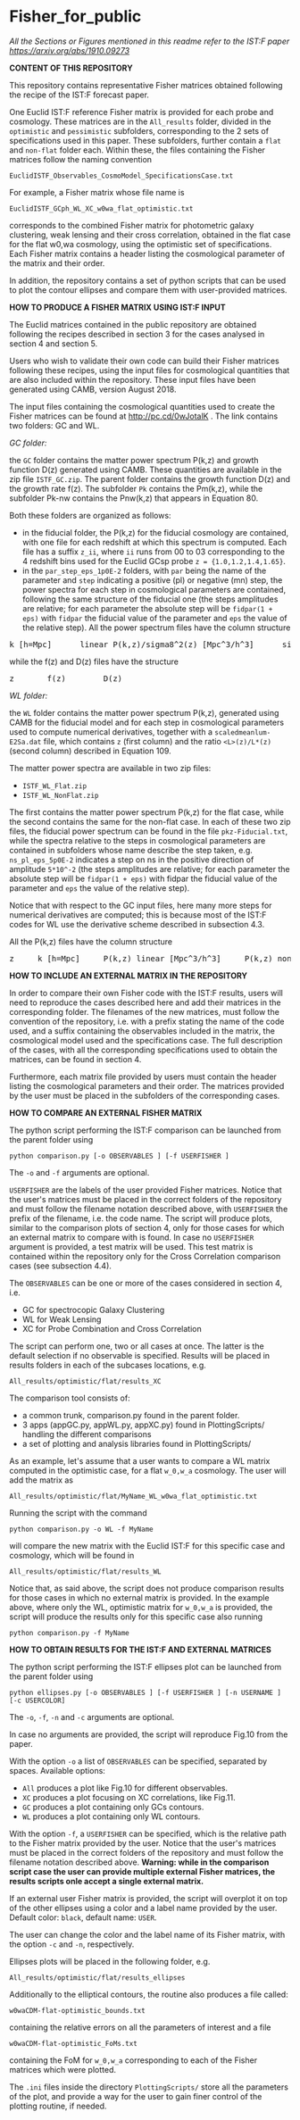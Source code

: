 # Fisher_for_public

*All the Sections or Figures mentioned in this readme refer to the IST:F paper https://arxiv.org/abs/1910.09273*

**CONTENT OF THIS REPOSITORY**

This repository contains representative Fisher matrices obtained following the recipe of the IST:F forecast paper.


One Euclid IST:F reference Fisher matrix is provided for each probe and cosmology.
These matrices are in the `All_results` folder, divided in the `optimistic` and `pessimistic` subfolders, corresponding to the 2
sets of specifications used in this paper. These subfolders, further contain a `flat` and `non-flat` folder each. Within these, the files
containing the Fisher matrices follow the naming convention

`EuclidISTF_Observables_CosmoModel_SpecificationsCase.txt`

For example, a Fisher matrix whose file name is

`EuclidISTF_GCph_WL_XC_w0wa_flat_optimistic.txt`

corresponds to the combined Fisher matrix for photometric galaxy clustering, weak lensing and their cross correlation, obtained in
the flat case for the flat w0,wa cosmology, using the optimistic set of specifications. Each Fisher matrix contains a header listing the
cosmological parameter of the matrix and their order.

In addition, the repository contains a set of python scripts that can be used to plot the contour ellipses and compare them with
user-provided matrices.

**HOW TO PRODUCE A FISHER MATRIX USING IST:F INPUT**

The Euclid matrices contained in the public repository are obtained following the recipes described in section 3 for the cases
analysed in section 4 and section 5.

Users who wish to validate their own code can build their Fisher matrices following these recipes, using the input files for
cosmological quantities that are also included within the repository. These input files have been generated using CAMB, version
August 2018.

The input files containing the cosmological quantities used to create the Fisher matrices can be found at 
http://pc.cd/0wJotalK .
The link contains two folders: GC and WL.


*GC folder:*

the `GC` folder contains the matter power spectrum P(k,z) and growth function D(z) generated using CAMB. These
quantities are available in the zip file `ISTF_GC.zip`. The parent folder contains the growth function D(z) and the growth rate f(z).
The subfolder `Pk` contains the Pm(k,z), while the subfolder Pk-nw contains the Pnw(k,z) that appears in Equation 80.

Both these folders are organized as follows:

- in the fiducial folder, the P(k,z) for the fiducial cosmology are contained, with one file for each redshift at which this spectrum
is computed. Each file has a suffix `z_ii`, where `ii` runs from 00 to 03 corresponding to the 4 redshift bins used for the Euclid
GCsp probe `z = {1.0,1.2,1.4,1.65}`.
- in the `par_step_eps_1p0E-2` folders, with `par` being the name of the parameter and `step` indicating a positive (pl) or
negative (mn) step, the power spectra for each step in cosmological parameters are contained, following the same structure of
the fiducial one (the steps amplitudes are relative; for each parameter the absolute step will be `fidpar(1 + eps)` with `fidpar`
the fiducial value of the parameter and `eps` the value of the relative step).
All the power spectrum files have the column structure

<pre>
k [h=Mpc]      linear P(k,z)/sigma8^2(z) [Mpc^3/h^3]      sigma8^2(z)
</pre>


while the f(z) and D(z) files have the structure

<pre>
z       f(z)        D(z)
</pre>

*WL folder:* 

the `WL` folder contains the matter power spectrum P(k,z), generated using CAMB for the fiducial model and for
each step in cosmological parameters used to compute numerical derivatives, together with a `scaledmeanlum-E2Sa.dat` file,
which contains `z` (first column) and the ratio `<L>(z)/L*(z)` (second column) described in Equation 109.

The matter power spectra are available in two zip files:

- `ISTF_WL_Flat.zip`
- `ISTF_WL_NonFlat.zip`

The first contains the matter power spectrum P(k,z) for the flat case, while the second contains the same for the non-flat case.
In each of these two zip files, the fiducial power spectrum can be found in the file `pkz-Fiducial.txt`, while the spectra relative
to the steps in cosmological parameters are contained in subfolders whose name describe the step taken, e.g. `ns_pl_eps_5p0E-2`
indicates a step on ns in the positive direction of amplitude `5*10^-2` (the steps amplitudes are relative; for each parameter the
absolute step will be `fidpar(1 + eps)` with fidpar the fiducial value of the parameter and `eps` the value of the relative step).

Notice that with respect to the GC input files, here many more steps for numerical derivatives are computed; this is because most
of the IST:F codes for WL use the derivative scheme described in subsection 4.3.

All the P(k,z) files have the column structure

<pre>
z     k [h=Mpc]     P(k,z) linear [Mpc^3/h^3]     P(k,z) nonlinear [Mpc^3/h^3]
</pre>


**HOW TO INCLUDE AN EXTERNAL MATRIX IN THE REPOSITORY**

In order to compare their own Fisher code with the IST:F results, users will need to reproduce the cases described here and add their
matrices in the corresponding folder. The filenames of the new matrices, must follow the convention of the repository, i.e. with a
prefix stating the name of the code used, and a suffix containing the observables included in the matrix, the cosmological model used
and the specifications case. The full description of the cases, with all the corresponding specifications used to obtain the matrices,
can be found in section 4.

Furthermore, each matrix file provided by users must contain the header listing the cosmological parameters and their order.
The matrices provided by the user must be placed in the subfolders of the corresponding cases.

**HOW TO COMPARE AN EXTERNAL FISHER MATRIX**

The python script performing the IST:F comparison can be launched from the parent folder using

`python comparison.py [-o OBSERVABLES ] [-f USERFISHER ]`

The `-o` and `-f` arguments are optional.

`USERFISHER` are the labels of the user provided Fisher matrices. Notice that the user's matrices must be placed in the correct
folders of the repository and must follow the filename notation described above, with `USERFISHER` the prefix of the filename, i.e.
the code name. The script will produce plots, similar to the comparison plots of section 4, only for those cases for which an external
matrix to compare with is found. In case no `USERFISHER` argument is provided, a test matrix will be used. This test matrix is
contained within the repository only for the Cross Correlation comparison cases (see subsection 4.4).

The `OBSERVABLES` can be one or more of the cases considered in section 4, i.e.

- GC for spectrocopic Galaxy Clustering
- WL for Weak Lensing
- XC for Probe Combination and Cross Correlation

The script can perform one, two or all cases at once. The latter is the default selection if no observable is specified. Results will
be placed in results folders in each of the subcases locations, e.g.

`All_results/optimistic/flat/results_XC`

The comparison tool consists of:

- a common trunk, comparison.py found in the parent folder.
- 3 apps (appGC.py, appWL.py, appXC.py) found in PlottingScripts/ handling the different comparisons
- a set of plotting and analysis libraries found in PlottingScripts/

As an example, let's assume that a user wants to compare a WL matrix computed in the optimistic case, for a flat `w_0,w_a` cosmology. The user will add the matrix as

`All_results/optimistic/flat/MyName_WL_w0wa_flat_optimistic.txt`

Running the script with the command

`python comparison.py -o WL -f MyName`

will compare the new matrix with the Euclid IST:F for this specific case and cosmology, which will be found in

`All_results/optimistic/flat/results_WL` 

Notice that, as said above, the script does not produce comparison results for those cases in which no external matrix is provided. In the example above, where only the WL, optimistic matrix for `w_0,w_a` is provided, the script will produce the results only for this specific case also running

`python comparison.py -f MyName`

**HOW TO OBTAIN RESULTS FOR THE IST:F AND EXTERNAL MATRICES**

The python script performing the IST:F ellipses plot can be launched from the parent folder using


`python ellipses.py [-o OBSERVABLES ] [-f USERFISHER ] [-n USERNAME ] [-c USERCOLOR]`

The `-o`, `-f`, `-n` and `-c` arguments are optional.

In case no arguments are provided,  the script will reproduce Fig.10 from the paper.

With the option `-o` a list of `OBSERVABLES` can be specified, separated by spaces. Available options: 

- `All` produces a plot like Fig.10 for different observables.
- `XC` produces a plot focusing on XC correlations, like Fig.11.
- `GC` produces a plot containing only GCs contours.
- `WL` produces a plot containing only WL contours.

With the option `-f`, a `USERFISHER` can be specified, which is the relative path to the Fisher matrix provided by the user. Notice that the user's matrices must be placed in the correct folders of the repository and must follow the filename notation described above. **Warning: while in the comparison script case the user can provide multiple external Fisher matrices, the results scripts onle accept a single external matrix.**

If an external user Fisher matrix is provided, the script will overplot it on top of the other ellipses using  a color and a label name provided by the user. 
Default color: `black`, default name: `USER`.

The user can change the color and the label name of its Fisher matrix, with the option `-c` and `-n`, respectively.

Ellipses plots will be placed in the following folder, e.g.

`All_results/optimistic/flat/results_ellipses`

Additionally to the elliptical contours, the routine also produces a file called:

`w0waCDM-flat-optimistic_bounds.txt`

containing the relative errors on all the parameters of interest and a file

`w0waCDM-flat-optimistic_FoMs.txt`

containing the FoM for `w_0,w_a` corresponding to each of the Fisher matrices which were plotted.

The `.ini` files inside the directory `PlottingScripts/` store all the parameters of the plot, and provide a way for the user to gain finer control of the plotting routine, if needed. 

